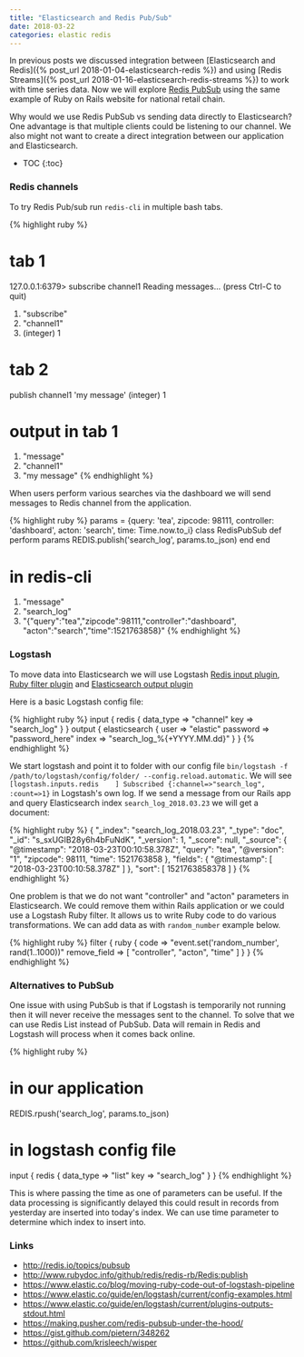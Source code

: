 ```yaml
---
title: "Elasticsearch and Redis Pub/Sub"
date: 2018-03-22
categories: elastic redis
---
```


In previous posts we discussed integration between [Elasticsearch and Redis]({% post_url 2018-01-04-elasticsearch-redis %}) and using [Redis Streams]({% post_url 2018-01-16-elasticsearch-redis-streams %}) to work with time series data.  Now we will explore [Redis PubSub](https://redis.io/topics/pubsub) using the same example of Ruby on Rails website for national retail chain.  

Why would we use Redis PubSub vs sending data directly to Elasticsearch?  One advantage is that multiple clients could be listening to our channel.  We also might not want to create a direct integration between our application and Elasticsearch.  

* TOC
{:toc}

### Redis channels

To try Redis Pub/sub run `redis-cli` in multiple bash tabs.

{% highlight ruby %}
# tab 1
127.0.0.1:6379> subscribe channel1
Reading messages... (press Ctrl-C to quit)
1) "subscribe"
2) "channel1"
3) (integer) 1
# tab 2
publish channel1 'my message'
(integer) 1
# output in tab 1
1) "message"
2) "channel1"
3) "my message"
{% endhighlight %}

When users perform various searches via the dashboard we will send messages to Redis channel from the application.  

{% highlight ruby %}
params = {query: 'tea', zipcode: 98111, controller: 'dashboard',
  acton: 'search', time: Time.now.to_i}
class RedisPubSub
  def perform params
    REDIS.publish('search_log', params.to_json)
  end
end
# in redis-cli
1) "message"
2) "search_log"
3) "{\"query\":\"tea\",\"zipcode\":98111,\"controller\":\"dashboard\",
  \"acton\":\"search\",\"time\":1521763858}"
{% endhighlight %}

### Logstash

To move data into Elasticsearch we will use Logstash [Redis input plugin](https://www.elastic.co/guide/en/logstash/current/plugins-inputs-redis.html), [Ruby filter plugin](https://www.elastic.co/guide/en/logstash/current/plugins-filters-ruby.html) and [Elasticsearch output plugin](https://www.elastic.co/guide/en/logstash/current/plugins-outputs-elasticsearch.html)

Here is a basic Logstash config file:

{% highlight ruby %}
input {
  redis {
    data_type => "channel"
    key       => "search_log"
  }
}
output {
  elasticsearch {
    user      => "elastic"
    password  => "password_here"
    index     => "search_log_%{+YYYY.MM.dd}"
  }
}
{% endhighlight %}

We start logstash and point it to folder with our config file `bin/logstash -f /path/to/logstash/config/folder/ --config.reload.automatic`.  We will see `[logstash.inputs.redis    ] Subscribed {:channel=>"search_log", :count=>1}` in Logstash's own log.  If we send a message from our Rails app and query Elasticsearch index `search_log_2018.03.23` we will get a document:

{% highlight ruby %}
{
  "_index": "search_log_2018.03.23",
  "_type": "doc",
  "_id": "s_sxUGIB28y6h4bFuNdK",
  "_version": 1,
  "_score": null,
  "_source": {
    "@timestamp": "2018-03-23T00:10:58.378Z",
    "query": "tea",
    "@version": "1",
    "zipcode": 98111,
    "time": 1521763858
  },
  "fields": {
    "@timestamp": [
      "2018-03-23T00:10:58.378Z"
    ]
  },
  "sort": [
    1521763858378
  ]
}
{% endhighlight %}

One problem is that we do not want "controller" and "acton" parameters in Elasticsearch.  We could remove them within Rails application or we could use a Logstash Ruby filter.  It allows us to write Ruby code to do various transformations.  We can add data as with `random_number` example below.  

{% highlight ruby %}
filter {
  ruby {
    code => "event.set('random_number', rand(1..1000))"
    remove_field => [ "controller", "acton", "time" ]
  }
}
{% endhighlight %}

### Alternatives to PubSub

One issue with using PubSub is that if Logstash is temporarily not running then it will never receive the messages sent to the channel.  To solve that we can use Redis List instead of PubSub.  Data will remain in Redis and Logstash will process when it comes back online.   

{% highlight ruby %}
# in our application
REDIS.rpush('search_log', params.to_json)
# in logstash config file
input {
  redis {
    data_type => "list"
    key       => "search_log"
  }
}
{% endhighlight %}

This is where passing the time as one of parameters can be useful.  If the data processing is significantly delayed this could result in records from yesterday are inserted into today's index.  We can use time parameter to determine which index to insert into.  

### Links
* http://redis.io/topics/pubsub
* http://www.rubydoc.info/github/redis/redis-rb/Redis:publish
* https://www.elastic.co/blog/moving-ruby-code-out-of-logstash-pipeline
* https://www.elastic.co/guide/en/logstash/current/config-examples.html
* https://www.elastic.co/guide/en/logstash/current/plugins-outputs-stdout.html
* https://making.pusher.com/redis-pubsub-under-the-hood/
* https://gist.github.com/pietern/348262
* https://github.com/krisleech/wisper
